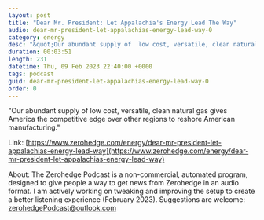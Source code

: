 ```yaml
---
layout: post
title: "Dear Mr. President: Let Appalachia's Energy Lead The Way"
audio: dear-mr-president-let-appalachias-energy-lead-way-0
category: energy
desc: "&quot;Our abundant supply of  low cost, versatile, clean natural gas gives America the competitive edge over other regions to reshore American manufacturing.&quot;"
duration: 00:03:51
length: 231
datetime: Thu, 09 Feb 2023 22:40:00 +0000
tags: podcast
guid: dear-mr-president-let-appalachias-energy-lead-way-0
order: 0
---
```

&quot;Our abundant supply of  low cost, versatile, clean natural gas gives America the competitive edge over other regions to reshore American manufacturing.&quot;

Link: [https://www.zerohedge.com/energy/dear-mr-president-let-appalachias-energy-lead-way](https://www.zerohedge.com/energy/dear-mr-president-let-appalachias-energy-lead-way)

About: The Zerohedge Podcast is a non-commercial, automated program, designed to give people a way to get news from Zerohedge in an audio format.  I am actively working on tweaking and improving the setup to create a better listening experience (February 2023).  Suggestions are welcome: [zerohedgePodcast@outlook.com](mailto:zerohedgePodcast@outlook.com)